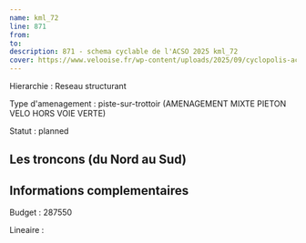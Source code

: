 ```yaml
---
name: kml_72 
line: 871
from: 
to:  
description: 871 - schema cyclable de l'ACSO 2025 kml_72 
cover: https://www.velooise.fr/wp-content/uploads/2025/09/cyclopolis-acso-default.jpg
---
```

Hierarchie : Reseau structurant

Type d'amenagement : piste-sur-trottoir (AMENAGEMENT MIXTE PIETON VELO HORS VOIE VERTE)

Statut : planned

## Les troncons (du Nord au Sud)

## Informations complementaires

Budget  : 287550 

Lineaire :

